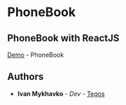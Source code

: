 # PhoneBook

## PhoneBook with ReactJS

[Demo](https://phone-book-tegos.herokuapp.com/) - PhoneBook

## Authors

* **Ivan Mykhavko** - *Dev* - [Tegos](https://github.com/Tegos)